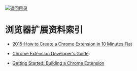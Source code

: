 [![返回目录](https://user-images.githubusercontent.com/5803001/38079637-ff0abcf0-3371-11e8-9b76-ad651620afc7.jpg)](https://github.com/wxyyxc1992/Awesome-Links) 


# 浏览器扩展资料索引

* [2015-How to Create a Chrome Extension in 10 Minutes Flat](https://www.sitepoint.com/create-chrome-extension-10-minutes-flat/)

* [Chrome Extension Developer's Guide](https://developer.chrome.com/extensions/devguide)

* [Getting Started: Building a Chrome Extension](https://developer.chrome.com/extensions/getstarted)
